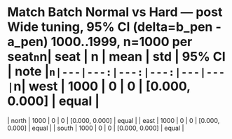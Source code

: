 ﻿# Match Batch Normal vs Hard — post Wide tuning, 95% CI (delta=b_pen - a_pen) 1000..1999, n=1000 per seat`n`n| seat | n | mean | std | 95% CI | note |`n|---|---:|---:|---:|---|---|`n| west | 1000 | 0 | 0 | [0.000, 0.000] | equal |
| north | 1000 | 0 | 0 | [0.000, 0.000] | equal |
| east | 1000 | 0 | 0 | [0.000, 0.000] | equal |
| south | 1000 | 0 | 0 | [0.000, 0.000] | equal |

